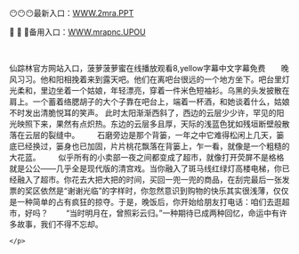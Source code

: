 <p>
	😶😶😶最新入口：<a href="http://www.baidu.com/link?url=6MA2SWnO3Raqke39an_0PUxosM6ZrUGzi1BN9tNnlPW&wd">WWW.2mra.PPT</a> 
	<p>
		💅
💅
💅备用入口：<a href="http://www.baidu.com/link?url=6MA2SWnO3Raqke39an_0PUxosM6ZrUGzi1BN9tNnlPW&wd">WWW.mrapnc.UPOU</a> 
	</p>
	<p>
		<br />
	</p>
	<p>
		仙踪林官方网站入口，菠萝菠萝蜜在线播放观看8,yellow字幕中文字幕免费　　晚风习习。他和阳相挽着来到露天吧。他们在离吧台很远的一个地方坐下。吧台里灯光柔和，里边坐着一个姑娘，年轻漂亮，穿着一件米色短袖衫。乌黑的头发披散在肩上。一个蓄着络腮胡子的大个子靠在吧台上，端着一杯酒，和她谈着什么，姑娘不时发出清脆悦耳的笑声。
此时太阳渐渐西斜了，西边的云层少少许，罕见的阳光映照下来，果然有点炽热。东边的云层多且厚，天际的浅蓝色犹如残垣断壁般散落在云层的裂缝中。
　　石磨旁边是那个背篓，一年之中它难得松闲上几天，篓底已经换过，篓身也已加固，片片桃花飘落在背篓上，乍一看，就像是一个粗糙的大花蓝。
　　似乎所有的小卖部一夜之间都变成了超市，就像打开荧屏不是格格就是公公——几乎全是现代版的清宫戏。当你融入了斑马线红绿灯高楼电梯，你已经融入了超市。你花去大把大把的时间，买回一兜一兜的商品，在刮完最后一张发票的奖区依然是“谢谢光临”的字样时，你忽然意识到购物的快乐其实很浅薄，仅仅是一种简单的占有疯狂的掠夺。于是，晚饭后，你开始给朋友打电话：咱们去逛超市，好吗？
　　“当时明月在，曾照彩云归。”一种期待已成两种回忆，命运中有许多故事，我们不得不忘却。

	</p>
